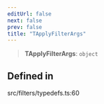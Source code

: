```yaml
---
editUrl: false
next: false
prev: false
title: "TApplyFilterArgs"
---
```


> **TApplyFilterArgs**: `object`

## Defined in

src/filters/typedefs.ts:60
